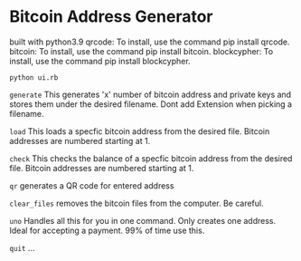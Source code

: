 # Bitcoin Address Generator

built with python3.9
qrcode: To install, use the command pip install qrcode.
bitcoin: To install, use the command pip install bitcoin.
blockcypher: To install, use the command pip install blockcypher.

`python ui.rb`

`generate` This generates 'x' number of bitcoin address and private keys and stores them under the desired filename. Dont add Extension when picking a filename.

`load` This loads a specfic bitcoin address from the desired file. Bitcoin addresses are numbered starting at 1.

`check` This checks the balance of a specfic bitcoin address from the desired file. Bitcoin addresses are numbered starting at 1.

`qr` generates a QR code for entered address

`clear_files` removes the bitcoin files from the computer. Be careful.

`uno` Handles all this for you in one command. Only creates one address. Ideal for accepting a payment. 99% of time use this.

`quit` ...
